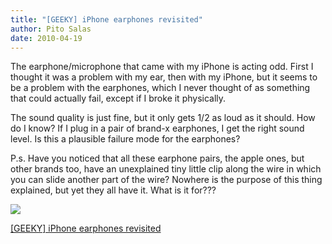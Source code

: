 ```yaml
---
title: "[GEEKY] iPhone earphones revisited"
author: Pito Salas
date: 2010-04-19
---
```




The earphone/microphone that came with my iPhone is acting odd. First I
thought it was a problem with my ear, then with my iPhone, but it seems to be
a problem with the earphones, which I never thought of as something that could
actually fail, except if I broke it physically.

The sound quality is just fine, but it only gets 1/2 as loud as it should. How
do I know? If I plug in a pair of brand-x earphones, I get the right sound
level. Is this a plausible failure mode for the earphones?

P.s. Have you noticed that all these earphone pairs, the apple ones, but other
brands too, have an unexplained tiny little clip along the wire in which you
can slide another part of the wire? Nowhere is the purpose of this thing
explained, but yet they all have it. What is it for???

![](https://i0.wp.com/img.zemanta.com/pixy.gif?w=584)


[[GEEKY] iPhone earphones revisited](None)
